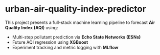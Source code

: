 # urban-air-quality-index-predictor
This project presents a full-stack machine learning pipeline to forecast **Air Quality Index (AQI)** using:
- Multi-step pollutant prediction via **Echo State Networks (ESNs)**
- Future AQI regression using **XGBoost**
- Experiment tracking and metric logging with **MLflow**